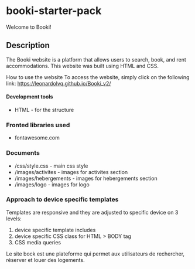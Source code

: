 # booki-starter-pack

Welcome to Booki! 

## Description ##
The Booki website is a platform that allows users to search, book, and rent accommodations.
This website was built using HTML and CSS.

How to use the website
To access the website, simply click on the following link: https://leonardolvq.github.io/Booki_v2/




#### Development tools ####
* HTML - for the structure

### Fronted libraries used ###
* fontawesome.com

### Documents ###

* /css/style.css - main css style<br>
* /images/activites - images for activites section
* /images/hebergements - images for hebergements section
* /images/logo - images for logo

### Approach to device specific templates ###
Templates are responsive and they are adjusted to specific device on 3 levels:
1. device specific template includes
2. device specific CSS class for HTML > BODY tag
3. CSS media queries

Le site bock est une plateforme qui permet aux utilisateurs de rechercher, réserver et louer des logements.

